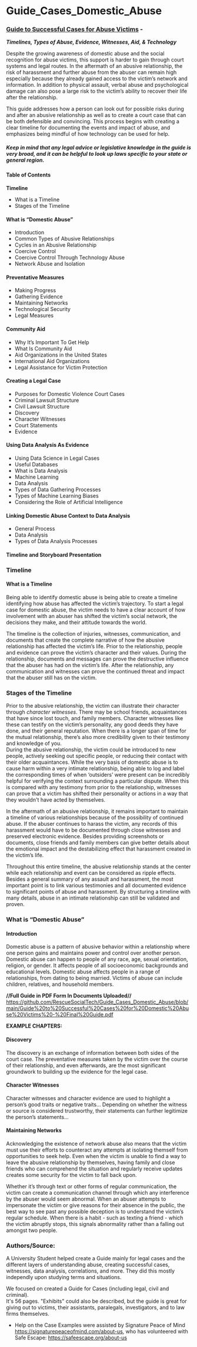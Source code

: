 # Guide_Cases_Domestic_Abuse

### <b><a href="https://github.com/RescueSocialTech/Guide_Cases_Domestic_Abuse/blob/main/Guide%20to%20Successful%20Cases%20for%20Domestic%20Abuse%20Victims%20-%20Final%20Guide.pdf">Guide to Successful Cases for Abuse Victims</a> -
<i>Timelines, Types of Abuse, Evidence, Witnesses, Aid, & Technology</i></b>

Despite the growing awareness of domestic abuse and the social recognition for abuse victims, this support is harder to gain through court systems and legal routes. In the aftermath of an abusive relationship, the risk of harassment and further abuse from the abuser can remain high especially because they already gained access to the victim’s network and information. In addition to physical assault, verbal abuse and psychological damage can also pose a large risk to the victim’s ability to recover their life after the relationship.

This guide addresses how a person can look out for possible risks during and after an abusive relationship as well as to create a court case that can be both defensible and convincing. This process begins with creating a clear timeline for documenting the events and impact of abuse, and emphasizes being mindful of how technology can be used for help.

##### <i>Keep in mind that any legal advice or legislative knowledge in the guide is very broad, and it can be helpful to look up laws specific to your state or general region.</i>


#### Table of Contents
<b>Timeline</b>
- What is a Timeline
- Stages of the Timeline
#### What is “Domestic Abuse”
- Introduction
- Common Types of Abusive Relationships
- Cycles in an Abusive Relationship
- Coercive Control
- Coercive Control Through Technology Abuse 
- Network Abuse and Isolation
#### Preventative Measures
- Making Progress
- Gathering Evidence
- Maintaining Networks
- Technological Security
- Legal Measures
#### Community Aid
- Why It’s Important To Get Help
- What Is Community Aid
- Aid Organizations in the United States
- International Aid Organizations 
- Legal Assistance for Victim Protection

#### Creating a Legal Case
- Purposes for Domestic Violence Court Cases
- Criminal Lawsuit Structure
- Civil Lawsuit Structure
- Discovery
- Character Witnesses
- Court Statements
- Evidence
#### Using Data Analysis As Evidence
- Using Data Science in Legal Cases 
- Useful Databases
- What is Data Analysis
- Machine Learning
- Data Analysis
- Types of Data Gathering Processes
- Types of Machine Learning Biases
- Considering the Role of Artificial Intelligence
#### Linking Domestic Abuse Context to Data Analysis
- General Process
- Data Analysis
- Types of Data Analysis Processes
#### Timeline and Storyboard Presentation

### Timeline
#### What is a Timeline
Being able to identify domestic abuse is being able to create a timeline identifying how abuse has affected the victim’s trajectory. To start a legal case for domestic abuse, the victim needs to have a clear account of how involvement with an abuser has shifted the victim’s social network, the decisions they make, and their attitude towards the world.

The timeline is the collection of injuries, witnesses, communication, and documents that create the complete narrative of how the abusive relationship has affected the victim’s life. Prior to the relationship, people and evidence can prove the victim’s character and their values. During the relationship, documents and messages can prove the destructive influence that the abuser has had on the victim’s life. After the relationship, any communication and witnesses can prove the continued threat and impact that the abuser still has on the victim.

### Stages of the Timeline
Prior to the abusive relationship, the victim can illustrate their character through <i>character witnesses</i>. There may be school friends, acquaintances that have since lost touch, and family members. Character witnesses like these can testify on the victim’s personality, any good deeds they have done, and their general reputation. When there is a longer span of time for the mutual relationship, there’s also more credibility given to their testimony and knowledge of you.
<br>During the abusive relationship, the victim could be introduced to new people, actively seeking out specific people, or reducing their contact with their older acquaintances. While the very basis of domestic abuse is to cause harm within a very intimate relationship, being able to log and label the corresponding times of when ‘outsiders’ were present can be incredibly helpful for verifying the context surrounding a particular dispute. When this is compared with any testimony from prior to the relationship, witnesses can prove that a victim has shifted their personality or actions in a way that they wouldn't have acted by themselves. 

In the aftermath of an abusive relationship, it remains important to maintain a timeline of various relationships because of the possibility of continued abuse. If the abuser continues to harass the victim, any records of this harassment would have to be documented through close witnesses and preserved electronic evidence. Besides providing screenshots or documents, close friends and family members can give better details about the emotional impact and the destabilizing effect that harassment created in the victim’s life.

Throughout this entire timeline, the abusive relationship stands at the center while each relationship and event can be considered as ripple effects. Besides a general summary of any assault and harassment, the most important point is to link various testimonies and all documented evidence to significant points of abuse and harassment. By structuring a timeline with many details, abuse in an intimate relationship can still be validated and proven. 

### What is “Domestic Abuse”
#### Introduction
Domestic abuse is a pattern of abusive behavior within a relationship where one person gains and maintains power and control over another person. Domestic abuse can happen to people of any race, age, sexual orientation, religion, or gender. It affects people of all socioeconomic backgrounds and educational levels. Domestic abuse affects people in a range of relationships, from dating to being married. Victims of abuse can include children, relatives, and household members.

<b>//Full Guide in PDF Form In Documents Uploaded//</b>
<br>https://github.com/RescueSocialTech/Guide_Cases_Domestic_Abuse/blob/main/Guide%20to%20Successful%20Cases%20for%20Domestic%20Abuse%20Victims%20-%20Final%20Guide.pdf

<b>EXAMPLE CHAPTERS:</b>

#### Discovery
The discovery is an exchange of information between both sides of the court case. The preventative measures taken by the victim over the course of their relationship, and even afterwards, are the most significant groundwork to building up the evidence for the legal case. 

#### Character Witnesses
Character witnesses and character evidence are used to highlight a person’s good traits or negative traits... Depending on whether the witness or source is considered trustworthy, their statements can further legitimize the person’s statements...

#### Maintaining Networks
Acknowledging the existence of network abuse also means that the victim must use their efforts to counteract any attempts at isolating themself from opportunities to seek help. Even when the victim is unable to find a way to leave the abusive relationship by themselves, having family and close friends who can comprehend the situation and regularly receive updates creates some security for the victim to fall back upon. 

Whether it’s through text or other forms of regular communication, the victim can create a communication channel through which any interference by the abuser would seem abnormal. When an abuser attempts to impersonate the victim or give reasons for their absence in the public, the best way to see past any possible deception is to understand the victim’s regular schedule. When there is a habit - such as texting a friend - which the victim abruptly stops, this signals abnormality rather than a falling out amongst two people.
 
### Authors/Source:
A University Student helped create a Guide mainly for legal cases and the different layers of understanding abuse, creating successful cases, witnesses, data analysis, correlations, and more. They did this mostly independly upon studying terms and situations.

We focused on created a Guide for Cases (including legal, civil and criminal). 
<br>It's 56 pages. "Exhibits" could also be described, but the guide is great for giving out to victims, their assistants, paralegals, investigators, and to law firms themselves.
- Help on the Case Examples were assisted by Signature Peace of Mind https://signaturepeaceofmind.com/about-us, who has volunteered with Safe Escape:
https://safeescape.org/about-us
